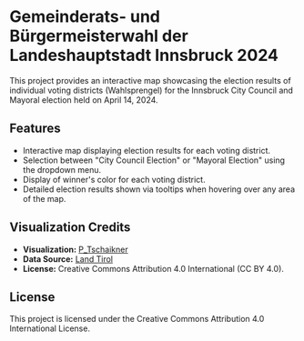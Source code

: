 # Gemeinderats- und Bürgermeisterwahl der Landeshauptstadt Innsbruck 2024

This project provides an interactive map showcasing the election results of individual voting districts (Wahlsprengel) for the Innsbruck City Council and Mayoral election held on April 14, 2024.

## Features

- Interactive map displaying election results for each voting district.
- Selection between "City Council Election" or "Mayoral Election" using the dropdown menu.
- Display of winner's color for each voting district.
- Detailed election results shown via tooltips when hovering over any area of the map.



## Visualization Credits

- **Visualization:** [P_Tschaikner](https://twitter.com/P_Tschaikner)
- **Data Source:** [Land Tirol](https://wahlen.tirol.gv.at/gemeinderats_und_buergermeisterwahl_der_landeshauptstadt_innsbruck_2024/gemeinden/innsbruck.html)
- **License:** Creative Commons Attribution 4.0 International (CC BY 4.0).



## License

This project is licensed under the Creative Commons Attribution 4.0 International License.

